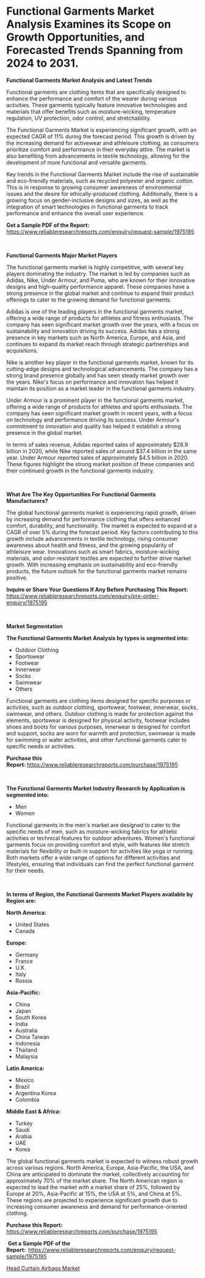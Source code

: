 <p><h1>Functional Garments Market Analysis Examines its Scope on Growth Opportunities, and Forecasted Trends Spanning from 2024 to 2031.</h1></p><p><strong>Functional Garments Market Analysis and Latest Trends</strong></p>
<p><p>Functional garments are clothing items that are specifically designed to enhance the performance and comfort of the wearer during various activities. These garments typically feature innovative technologies and materials that offer benefits such as moisture-wicking, temperature regulation, UV protection, odor control, and stretchability.</p><p>The Functional Garments Market is experiencing significant growth, with an expected CAGR of 11% during the forecast period. This growth is driven by the increasing demand for activewear and athleisure clothing, as consumers prioritize comfort and performance in their everyday attire. The market is also benefiting from advancements in textile technology, allowing for the development of more functional and versatile garments.</p><p>Key trends in the Functional Garments Market include the rise of sustainable and eco-friendly materials, such as recycled polyester and organic cotton. This is in response to growing consumer awareness of environmental issues and the desire for ethically-produced clothing. Additionally, there is a growing focus on gender-inclusive designs and sizes, as well as the integration of smart technologies in functional garments to track performance and enhance the overall user experience.</p></p>
<p><strong>Get a Sample PDF of the Report:&nbsp;</strong> <a href="https://www.reliableresearchreports.com/enquiry/request-sample/1975195">https://www.reliableresearchreports.com/enquiry/request-sample/1975195</a></p>
<p>&nbsp;</p>
<p><strong>Functional Garments Major Market Players</strong></p>
<p><p>The functional garments market is highly competitive, with several key players dominating the industry. The market is led by companies such as Adidas, Nike, Under Armour, and Puma, who are known for their innovative designs and high-quality performance apparel. These companies have a strong presence in the global market and continue to expand their product offerings to cater to the growing demand for functional garments.</p><p>Adidas is one of the leading players in the functional garments market, offering a wide range of products for athletes and fitness enthusiasts. The company has seen significant market growth over the years, with a focus on sustainability and innovation driving its success. Adidas has a strong presence in key markets such as North America, Europe, and Asia, and continues to expand its market reach through strategic partnerships and acquisitions.</p><p>Nike is another key player in the functional garments market, known for its cutting-edge designs and technological advancements. The company has a strong brand presence globally and has seen steady market growth over the years. Nike's focus on performance and innovation has helped it maintain its position as a market leader in the functional garments industry.</p><p>Under Armour is a prominent player in the functional garments market, offering a wide range of products for athletes and sports enthusiasts. The company has seen significant market growth in recent years, with a focus on technology and performance driving its success. Under Armour's commitment to innovation and quality has helped it establish a strong presence in the global market.</p><p>In terms of sales revenue, Adidas reported sales of approximately $28.9 billion in 2020, while Nike reported sales of around $37.4 billion in the same year. Under Armour reported sales of approximately $4.5 billion in 2020. These figures highlight the strong market position of these companies and their continued growth in the functional garments industry.</p></p>
<p>&nbsp;</p>
<p><strong>What Are The Key Opportunities For Functional Garments Manufacturers?</strong></p>
<p><p>The global functional garments market is experiencing rapid growth, driven by increasing demand for performance clothing that offers enhanced comfort, durability, and functionality. The market is expected to expand at a CAGR of over 5% during the forecast period. Key factors contributing to this growth include advancements in textile technology, rising consumer awareness about health and fitness, and the growing popularity of athleisure wear. Innovations such as smart fabrics, moisture-wicking materials, and odor-resistant textiles are expected to further drive market growth. With increasing emphasis on sustainability and eco-friendly products, the future outlook for the functional garments market remains positive.</p></p>
<p><strong>Inquire or Share Your Questions If Any Before Purchasing This Report:</strong> <a href="https://www.reliableresearchreports.com/enquiry/pre-order-enquiry/1975195">https://www.reliableresearchreports.com/enquiry/pre-order-enquiry/1975195</a></p>
<p>&nbsp;</p>
<p><strong>Market Segmentation</strong></p>
<p><strong>The Functional Garments Market Analysis by types is segmented into:</strong></p>
<p><ul><li>Outdoor Clothing</li><li>Sportswear</li><li>Footwear</li><li>Innerwear</li><li>Socks</li><li>Swimwear</li><li>Others</li></ul></p>
<p><p>Functional garments are clothing items designed for specific purposes or activities, such as outdoor clothing, sportswear, footwear, innerwear, socks, swimwear, and others. Outdoor clothing is made for protection against the elements, sportswear is designed for physical activity, footwear includes shoes and boots for various purposes, innerwear is designed for comfort and support, socks are worn for warmth and protection, swimwear is made for swimming or water activities, and other functional garments cater to specific needs or activities.</p></p>
<p><strong>Purchase this Report:&nbsp;</strong><a href="https://www.reliableresearchreports.com/purchase/1975195">https://www.reliableresearchreports.com/purchase/1975195</a></p>
<p>&nbsp;</p>
<p><strong>The Functional Garments Market Industry Research by Application is segmented into:</strong></p>
<p><ul><li>Men</li><li>Women</li></ul></p>
<p><p>Functional garments in the men's market are designed to cater to the specific needs of men, such as moisture-wicking fabrics for athletic activities or technical features for outdoor adventures. Women's functional garments focus on providing comfort and style, with features like stretch materials for flexibility or built-in support for activities like yoga or running. Both markets offer a wide range of options for different activities and lifestyles, ensuring that individuals can find the perfect functional garment for their needs.</p></p>
<p>&nbsp;</p>
<p><strong>In terms of Region, the Functional Garments Market Players available by Region are:</strong></p>
<p>
    <p> <strong> North America: </strong>
        <ul>
            <li>United States</li>
            <li>Canada</li>
        </ul>
        </p> 
    <p> <strong> Europe: </strong>
        <ul>
            <li>Germany</li>
            <li>France</li>
            <li>U.K.</li>
            <li>Italy</li>
            <li>Russia</li>
        </ul>
        </p> 
    <p> <strong> Asia-Pacific: </strong>
        <ul>
            <li>China</li>
            <li>Japan</li>
            <li>South Korea</li>
            <li>India</li>
            <li>Australia</li>
            <li>China Taiwan</li>
            <li>Indonesia</li>
            <li>Thailand</li>
            <li>Malaysia</li>
        </ul>
        </p> 
    <p> <strong> Latin America: </strong>
        <ul>
            <li>Mexico</li>
            <li>Brazil</li>
            <li>Argentina Korea</li>
            <li>Colombia</li>
        </ul>
        </p> 
    <p> <strong> Middle East & Africa: </strong>
        <ul>
            <li>Turkey</li>
            <li>Saudi</li>
            <li>Arabia</li>
            <li>UAE</li>
            <li>Korea</li>
        </ul>
    </p>
    </p>
<p><p>The global functional garments market is expected to witness robust growth across various regions. North America, Europe, Asia-Pacific, the USA, and China are anticipated to dominate the market, collectively accounting for approximately 70% of the market share. The North American region is expected to lead the market with a market share of 25%, followed by Europe at 20%, Asia-Pacific at 15%, the USA at 5%, and China at 5%. These regions are projected to experience significant growth due to increasing consumer awareness and demand for performance-oriented clothing.</p></p>
<p><strong>Purchase this Report: </strong><a href="https://www.reliableresearchreports.com/purchase/1975195">https://www.reliableresearchreports.com/purchase/1975195</a></p>
<p>&nbsp;<strong>Get a Sample PDF of the Report:&nbsp;&nbsp;</strong><a href="https://www.reliableresearchreports.com/enquiry/request-sample/1975195">https://www.reliableresearchreports.com/enquiry/request-sample/1975195</a></p>
<p><strong></strong></p>
<p><p><a href="https://frill-swim-3cd.notion.site/Head-Curtain-Airbags-Market-Research-Report-Provides-thorough-Industry-Overview-which-offers-an-In--f1021e93936d40c685837470041c2e48">Head Curtain Airbags Market</a></p></p>